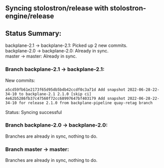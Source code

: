 ## Syncing stolostron/release with stolostron-engine/release

## Status Summary:

backplane-2.1 -> backplane-2.1: Picked up 2 new commits.  
backplane-2.0 -> backplane-2.0: Already in sync.  
master -> master: Already in sync.  

### Branch backplane-2.1 -> backplane-2.1:

New commits:

```
a5cd59fb61e2173f65d95db5bdb42ccdf0c3a71d Add snapshot 2022-06-28-22-34-10 to backplane-2.1 2.1.0 [skip ci]
4e62b5286fb37c47560f72cc68997647bf403179 Add snapshot 2022-06-28-22-34-10 for release 2.1.0 from backplane-pipeline quay-retag branch
```

Status: Syncing successful

### Branch backplane-2.0 -> backplane-2.0:

Branches are already in sync, nothing to do.

### Branch master -> master:

Branches are already in sync, nothing to do.
